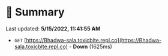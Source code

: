 # 📖 Summary
Last updated: **5/15/2022, 11:41:55 AM**

- `GET` [https://Bhadwa-sala.toxicblte.repl.co](https://Bhadwa-sala.toxicblte.repl.co) - **Down** (1625ms)
